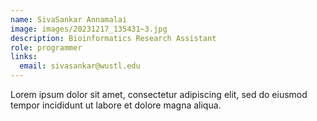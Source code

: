 ```yaml
---
name: SivaSankar Annamalai 
image: images/20231217_135431~3.jpg
description: Bioinformatics Research Assistant
role: programmer
links:
  email: sivasankar@wustl.edu
---
```


Lorem ipsum dolor sit amet, consectetur adipiscing elit, sed do eiusmod tempor incididunt ut labore et dolore magna aliqua.
